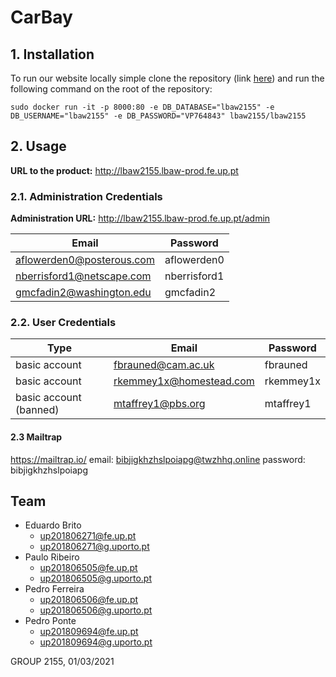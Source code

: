 # CarBay

## 1. Installation

To run our website locally simple clone the repository (link [here](https://git.fe.up.pt/lbaw/lbaw2021/lbaw2155)) and run the following command on the root of the repository:

`sudo docker run -it -p 8000:80 -e DB_DATABASE="lbaw2155" -e DB_USERNAME="lbaw2155" -e DB_PASSWORD="VP764843" lbaw2155/lbaw2155`

## 2. Usage

**URL to the product:** http://lbaw2155.lbaw-prod.fe.up.pt

### 2.1. Administration Credentials

**Administration URL:** http://lbaw2155.lbaw-prod.fe.up.pt/admin
 
|     Email     | Password |
| ------------- |----------|
| aflowerden0@posterous.com | aflowerden0 |
| nberrisford1@netscape.com | nberrisford1 |
| gmcfadin2@washington.edu | gmcfadin2 |

### 2.2. User Credentials

| Type | Email | Password |
|------|----------|----------|
| basic account | fbrauned@cam.ac.uk | fbrauned |
| basic account | rkemmey1x@homestead.com | rkemmey1x |
| basic account (banned) | mtaffrey1@pbs.org | mtaffrey1 |

#### 2.3 Mailtrap

https://mailtrap.io/
email: bibjigkhzhslpoiapg@twzhhq.online
password: bibjigkhzhslpoiapg

## Team

* Eduardo Brito
    * [up201806271@fe.up.pt](mailto:up201806271@fe.up.pt)
    * [up201806271@g.uporto.pt](mailto:up201806271@g.uporto.pt)
* Paulo Ribeiro
    * [up201806505@fe.up.pt](mailto:up201806505@fe.up.pt)
    * [up201806505@g.uporto.pt](mailto:up201806505@g.uporto.pt)
* Pedro Ferreira
    * [up201806506@fe.up.pt](mailto:up201806506@fe.up.pt)
    * [up201806506@g.uporto.pt](mailto:up201806506@g.uporto.pt)
* Pedro Ponte
    * [up201809694@fe.up.pt](mailto:up201809694@fe.up.pt)
    * [up201809694@g.uporto.pt](mailto:up201809694@g.uporto.pt)

GROUP 2155, 01/03/2021
